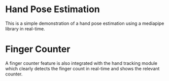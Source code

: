 # Hand Pose Estimation

This is a simple demonstration of a hand pose estimation using a mediapipe library in real-time.

# Finger Counter

A finger counter feature is also integrated with the hand tracking module which clearly detects the finger count in real-time and shows the relevant counter.
